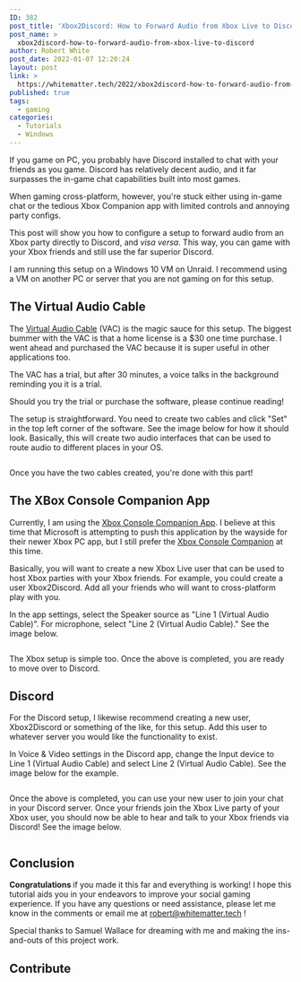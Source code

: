```yaml
---
ID: 382
post_title: 'Xbox2Discord: How to Forward Audio from Xbox Live to Discord'
post_name: >
  xbox2discord-how-to-forward-audio-from-xbox-live-to-discord
author: Robert White
post_date: 2022-01-07 12:20:24
layout: post
link: >
  https://whitematter.tech/2022/xbox2discord-how-to-forward-audio-from-xbox-live-to-discord/
published: true
tags:
  - gaming
categories:
  - Tutorials
  - Windows
---
```

<!-- wp:paragraph -->
<p>If you game on PC, you probably have Discord installed to chat with your friends as you game. Discord has relatively decent audio, and it far surpasses the in-game chat capabilities built into most games. </p>
<!-- /wp:paragraph -->

<!-- wp:paragraph -->
<p>When gaming cross-platform, however, you're stuck either using in-game chat or the tedious Xbox Companion app with limited controls and annoying party configs. </p>
<!-- /wp:paragraph -->

<!-- wp:paragraph {"dropCap":true} -->
<p class="has-drop-cap">This post will show you how to configure a setup to forward audio from an Xbox party directly to Discord, and <em>visa versa</em>. This way, you can game with your Xbox friends and still use the far superior Discord.</p>
<!-- /wp:paragraph -->

<!-- wp:paragraph -->
<p>I am running this setup on a Windows 10 VM on Unraid. I recommend using a VM on another PC or server that you are not gaming on for this setup.</p>
<!-- /wp:paragraph -->

<!-- wp:heading -->
<h2>The Virtual Audio Cable</h2>
<!-- /wp:heading -->

<!-- wp:paragraph -->
<p>The <a href="https://vac.muzychenko.net/en/" target="_blank" rel="noreferrer noopener">Virtual Audio Cable</a> (VAC) is the magic sauce for this setup. The biggest bummer with the VAC is that a home license is a $30 one time purchase. I went ahead and purchased the VAC because it is super useful in other applications too.</p>
<!-- /wp:paragraph -->

<!-- wp:paragraph -->
<p>The VAC has a trial, but after 30 minutes, a voice talks in the background reminding you it is a trial.</p>
<!-- /wp:paragraph -->

<!-- wp:paragraph -->
<p>Should you try the trial or purchase the software, please continue reading!</p>
<!-- /wp:paragraph -->

<!-- wp:paragraph -->
<p>The setup is straightforward. You need to create two cables and click "Set" in the top left corner of the software. See the image below for how it should look. Basically, this will create two audio interfaces that can be used to route audio to different places in your OS.</p>
<!-- /wp:paragraph -->

<!-- wp:image {"id":388,"sizeSlug":"large","linkDestination":"none"} -->
<figure class="wp-block-image size-large"><img src="https://whitematter.tech/wp-content/uploads/2022/01/Screen-Shot-2022-01-06-at-12.05.54-PM-1024x505.png" alt="" class="wp-image-388"/></figure>
<!-- /wp:image -->

<!-- wp:paragraph -->
<p>Once you have the two cables created, you're done with this part!</p>
<!-- /wp:paragraph -->

<!-- wp:heading -->
<h2>The XBox Console Companion App</h2>
<!-- /wp:heading -->

<!-- wp:paragraph -->
<p>Currently, I am using the <a href="https://www.microsoft.com/en-us/p/xbox-console-companion/9wzdncrfjbd8?activetab=pivot:overviewtab" target="_blank" rel="noreferrer noopener">Xbox Console Companion App</a>. I believe at this time that Microsoft is attempting to push this application by the wayside for their newer Xbox PC app, but I still prefer the <meta charset="utf-8"><a href="https://www.microsoft.com/en-us/p/xbox-console-companion/9wzdncrfjbd8?activetab=pivot:overviewtab" target="_blank" rel="noreferrer noopener">Xbox Console Companion</a> at this time.</p>
<!-- /wp:paragraph -->

<!-- wp:paragraph -->
<p>Basically, you will want to create a new Xbox Live user that can be used to host Xbox parties with your Xbox friends. For example, you could create a user Xbox2Discord. Add all your friends who will want to cross-platform play with you.</p>
<!-- /wp:paragraph -->

<!-- wp:paragraph -->
<p>In the app settings, select the Speaker source as "Line 1 (Virtual Audio Cable)". For microphone, select "Line 2 (Virtual Audio Cable)." See the image below.</p>
<!-- /wp:paragraph -->

<!-- wp:image {"id":386,"sizeSlug":"large","linkDestination":"none"} -->
<figure class="wp-block-image size-large"><img src="https://whitematter.tech/wp-content/uploads/2022/01/Screen-Shot-2022-01-06-at-12.05.37-PM-1024x676.png" alt="" class="wp-image-386"/></figure>
<!-- /wp:image -->

<!-- wp:paragraph -->
<p>The Xbox setup is simple too. Once the above is completed, you are ready to move over to Discord.</p>
<!-- /wp:paragraph -->

<!-- wp:heading -->
<h2>Discord</h2>
<!-- /wp:heading -->

<!-- wp:paragraph -->
<p>For the Discord setup, I likewise recommend creating a new user, Xbox2Discord or something of the like, for this setup. Add this user to whatever server you would like the functionality to exist.</p>
<!-- /wp:paragraph -->

<!-- wp:paragraph -->
<p>In Voice &amp; Video settings in the Discord app, change the Input device to Line 1 (Virtual Audio Cable) and select Line 2 (Virtual Audio Cable). See the image below for the example.</p>
<!-- /wp:paragraph -->

<!-- wp:image {"id":385,"sizeSlug":"large","linkDestination":"none"} -->
<figure class="wp-block-image size-large"><img src="https://whitematter.tech/wp-content/uploads/2022/01/Screen-Shot-2022-01-06-at-12.06.05-PM-1024x540.png" alt="" class="wp-image-385"/></figure>
<!-- /wp:image -->

<!-- wp:paragraph -->
<p>Once the above is completed, you can use your new user to join your chat in your Discord server. Once your friends join the Xbox Live party of your Xbox user, you should now be able to hear and talk to your Xbox friends via Discord! See the image below.</p>
<!-- /wp:paragraph -->

<!-- wp:image {"id":387,"sizeSlug":"large","linkDestination":"none"} -->
<figure class="wp-block-image size-large"><img src="https://whitematter.tech/wp-content/uploads/2022/01/Screen-Shot-2022-01-06-at-12.06.44-PM-368x1024.png" alt="" class="wp-image-387"/></figure>
<!-- /wp:image -->

<!-- wp:heading -->
<h2>Conclusion<meta charset="utf-8"></h2>
<!-- /wp:heading -->

<!-- wp:paragraph -->
<p><strong>Congratulations&nbsp;</strong>if you made it this far and everything is working! I hope this tutorial aids you in your endeavors to&nbsp;improve your social gaming experience. If you have any questions or need assistance, please let me know in the comments or email me at&nbsp;<a href="mailto:robert@whitematter.tech" target="_blank" rel="noreferrer noopener">robert@whitematter.tech</a>&nbsp;!</p>
<!-- /wp:paragraph -->

<!-- wp:paragraph -->
<p>Special thanks to Samuel Wallace for dreaming with me and making the ins-and-outs of this project work.</p>
<!-- /wp:paragraph -->

<!-- wp:heading -->
<h2 id="contribute">Contribute</h2>
<!-- /wp:heading -->
